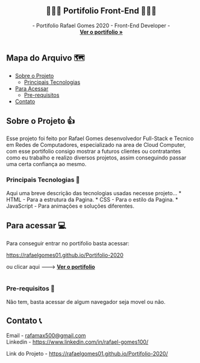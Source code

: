 <!-- Logo -->
<br>

  <h2 align="center">👨🏽‍💻 Portifolio Front-End 👨🏽‍💻</h2>

  <p align="center">
    - Portifolio Rafael Gomes 2020 - Front-End Developer -
    <br />
    <a href="https://rafaelgomes01.github.io/Portifolio-2020/"><strong>Ver o portifolio »</strong></a>
    <br />
    <br />
  </p>
</p>



<!-- Mapa -->
## Mapa do Arquivo 🗺️

* [Sobre o Projeto](#about)
  * [Principais Tecnologias](#tec)
* [Para Acessar](#acess)
  * [Pre-requisitos](#prerequisites)
* [Contato](#contato) 



<!-- Sobre o Projeto -->
## Sobre o Projeto 👍
<p id="about">
Esse projeto foi feito por Rafael Gomes desenvolvedor Full-Stack e Tecnico em Redes de Computadores, especializado na area de Cloud Computer, com esse portifolio consigo mostrar a futuros clientes ou contratantes como eu trabalho e realizo diversos projetos, assim conseguindo passar uma certa confiança ao mesmo.

### Principais Tecnologias 📶
<p id="tec">
Aqui uma breve descrição das tecnologias usadas necesse projeto...
* HTML - Para a estrutura da Pagina.
* CSS - Para o estilo da Pagina.
* JavaScript - Para animações e soluções diferentes.


<!-- Para Acessar -->
## Para acessar 💻
<p id="acess">
Para conseguir entrar no portifolio basta acessar:

https://rafaelgomes01.github.io/Portifolio-2020

ou clicar aqui ---> <a href="https://rafaelgomes01.github.io/Portifolio-2020/"><strong>Ver o portifolio</strong></a>
<br>
<br>

### Pre-requisitos 📴
<p id="prerequisites">
Não tem, basta acessar de algum navegador seja movel ou não.

<!-- Contato -->
## Contato 📞
<p id="contato">
Email - <a href="rafamax500@gmail.com"> rafamax500@gmail.com </a><br>
Linkedin - <a href="https://www.linkedin.com/in/rafael-gomes100/"> https://www.linkedin.com/in/rafael-gomes100/ </a>

Link do Projeto - https://rafaelgomes01.github.io/Portifolio-2020/

